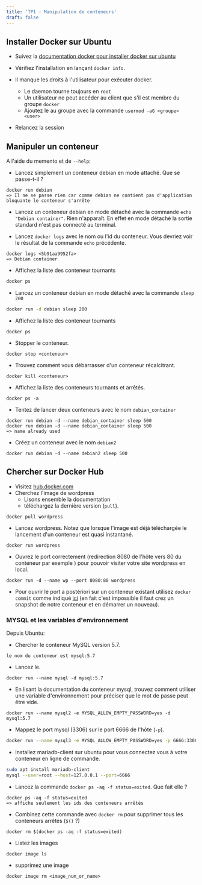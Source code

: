 ```yaml
---
title: 'TP1 - Manipulation de conteneurs'
draft: false
---
```


## Installer Docker sur Ubuntu

- Suivez la [documentation docker pour installer docker sur ubuntu](https://docs.docker.com/install/linux/docker-ce/ubuntu/)

- Vérifiez l'installation en lançant `docker info`.

- Il manque les droits à l'utilisateur pour exécuter docker.
  - Le daemon tourne toujours en `root`
  - Un utilisateur ne peut accéder au client que s'il est membre du groupe `docker`
  - Ajoutez le au groupe avec la commande `usermod -aG <groupe> <user>`

- Relancez la session


## Manipuler un conteneur

A l'aide du memento et de `--help`:

- Lancez simplement un conteneur debian en mode attaché. Que se passe-t-il ? 
```
docker run debian
=> Il ne se passe rien car comme debian ne contient pas d'application bloquante le conteneur s'arrête
```
- Lancez un conteneur debian en mode détaché avec la commande `echo "Debian container"`. Rien n'apparaît. En effet en mode détaché la sortie standard n'est pas connecté au terminal.

- Lancez `docker logs` avec le nom ou l'id du conteneur. Vous devriez voir le résultat de la commande `echo` précédente.
```
docker logs <5b91aa9952fa>
=> Debian container
```
- Affichez la liste des conteneur tournants
```bash
docker ps
```
- Lancez un conteneur debian en mode détaché avec la commande `sleep 200`
```bash
docker run -d debian sleep 200
```
- Affichez la liste des conteneur tournants
```
docker ps
```
- Stopper le conteneur.
```
docker stop <conteneur>
```
- Trouvez comment vous débarrasser d'un conteneur récalcitrant.
```
docker kill <conteneur>
```
- Affichez la liste des conteneurs tournants et arrêtés.
```
docker ps -a
```
- Tentez de lancer deux conteneurs avec le nom `debian_container`
```
docker run debian -d --name debian_container sleep 500
docker run debian -d --name debian_container sleep 500
=> name already used
```

- Créez un conteneur avec le nom `debian2`
```
docker run debian -d --name debian2 sleep 500
```

## Chercher sur Docker Hub

- Visitez [hub.docker.com](https://hub.docker.com)
- Cherchez l'image de wordpress
  - Lisons ensemble la documentation
  - téléchargez la dernière version (`pull`).
```
docker pull wordpress
```
- Lancez wordpress. Notez que lorsque l'image est déjà téléchargée le lancement d'un conteneur est quasi instantané.
```
docker run wordpress
```
- Ouvrez le port correctement (redirection 8080 de l'hôte vers 80 du conteneur par exemple ) pour pouvoir visiter votre site wordpress en local.
```
docker run -d --name wp --port 8080:80 wordpress
```
  - Pour ouvrir le port a postériori sur un conteneur existant utilisez `docker commit` comme indiqué [ici](https://stackoverflow.com/users/671479/fujimoto-youichi) (en fait c'est impossible il faut crez un snapshot de notre conteneur et en démarrer un nouveau).

### MYSQL et les variables d'environnement

Depuis Ubuntu:

- Chercher le conteneur MySQL version 5.7.
```
le nom du conteneur est mysql:5.7
```
- Lancez le.
```
docker run --name mysql -d mysql:5.7
```
- En lisant la documentation du conteneur mysql, trouvez comment utiliser une variable d'environnement pour préciser que le mot de passe peut être vide.
```
docker run --name mysql2 -e MYSQL_ALLOW_EMPTY_PASSWORD=yes -d mysql:5.7
```

- Mappez le port mysql (3306) sur le port 6666 de l'hôte (`-p`).
```bash
docker run --name mysql3 -e MYSQL_ALLOW_EMPTY_PASSWORD=yes -p 6666:3306 -d mysql:5.7
```

- Installez mariadb-client sur ubuntu pour vous connectez vous à votre conteneur en ligne de commande.

```bash
sudo apt install mariadb-client
mysql --user=root --host=127.0.0.1 --port=6666
``` 

- Lancez la commande `docker ps -aq -f status=exited`. Que fait elle ?
```
docker ps -aq -f status=exited
=> affiche seulement les ids des conteneurs arrêtés
```

- Combinez cette commande avec `docker rm` pour supprimer tous les conteneurs arrêtés (`$()` ?)
```
docker rm $(docker ps -aq -f status=exited)
```

- Listez les images
```
docker image ls
```

- supprimez une image
```
docker image rm <image_num_or_name>
```
